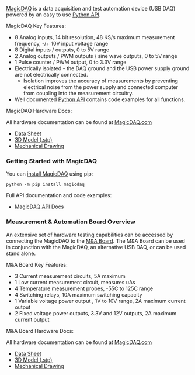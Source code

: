 [MagicDAQ](https://www.magicdaq.com/) is a data acquisition and test automation device (USB DAQ) powered by an easy to use [Python API](https://magicdaq.github.io/magicdaq_docs/).

MagicDAQ Key Features:

* 8 Analog inputs, 14 bit resolution, 48 KS/s maximum measurement frequency, -/+ 10V input voltage range
* 8 Digital inputs / outputs, 0 to 5V range
* 2 Analog outputs / PWM outputs / sine wave outputs, 0 to 5V range
* 1 Pulse counter / PWM output, 0 to 3.3V range 
* Electrically isolated - the DAQ ground and the USB power supply ground are not electrically connected. 
    * Isolation improves the accuracy of measurements by preventing electrical noise from the power supply and connected computer from coupling into the measurement circuitry.
* Well documented [Python API](https://magicdaq.github.io/magicdaq_docs/) contains code examples for all functions.

MagicDAQ Hardware Docs:

All hardware documentation can be found at [MagicDAQ.com](https://www.magicdaq.com/product/magic-daq/)

* [Data Sheet](https://www.magicdaq.com/wp-content/uploads/2020/06/MagicDAQDataSheetREV10.pdf)
* [3D Model (.stp)](https://www.magicdaq.com/wp-content/uploads/2020/06/MDAQ300STEPModelREV10.zip)
* [Mechanical Drawing](https://www.magicdaq.com/wp-content/uploads/2020/06/MagicDAQMDAQ300MechanicalDRWREV10.pdf)

### Getting Started with MagicDAQ

You can [install MagicDAQ](https://magicdaq.github.io/magicdaq_docs/#/Install_MagicDAQ) using pip:
```
python -m pip install magicdaq
```

Full API documentation and code examples:

* [MagicDAQ API Docs](https://magicdaq.github.io/magicdaq_docs/)

### Measurement & Automation Board Overview

An extensive set of hardware testing capabilities can be accessed by connecting the MagicDAQ to the [M&A Board](https://www.magicdaq.com/product/ma-board-full-kit/). The M&A Board can be used in conjunction with the MagicDAQ, an alternative USB DAQ, or can be used stand alone.

M&A Board Key Features:

* 3 Current measurement circuits, 5A maximum
* 1 Low current measurement circuit, measures uAs
* 4 Temperature measurement probes, -55C to 125C range
* 4 Switching relays, 10A maximum switching capacity
* 1 Variable voltage power output , 1V to 10V range, 2A maximum current output
* 2 Fixed voltage power outputs, 3.3V and 12V outputs, 2A maximum current output

M&A Board Hardware Docs:

All hardware documentation can be found at [MagicDAQ.com](https://www.magicdaq.com/product/ma-board-full-kit/)

* [Data Sheet](https://www.magicdaq.com/wp-content/uploads/2020/09/MABoardDataSheetREV12.pdf)
* [3D Model (.stp)](https://www.magicdaq.com/wp-content/uploads/2020/07/MABoard3DModels.zip)
* [Mechanical Drawing](https://www.magicdaq.com/wp-content/uploads/2020/07/MABoardMDAQ350MechanicalDRWREV10.pdf)

